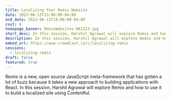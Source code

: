 ```yaml
---
title: Localizing Your Remix Website
date: 2023-06-13T13:00:00-04:00
end_date: 2023-06-13T14:00:00-04:00
cost: 0
homepage_banner: RemixWebsites-061323.jpg
short_desc: In this session, Harshil Agrawal will explore Remix and how to use it to build a localized site using Contentful.
description: In this session, Harshil Agrawal will explore Remix and how to use it to build a localized site using Contentful.
embed_url: https://www.crowdcast.io/c/localizing-remix
sessions:
  - localizing-remix
draft: false
featured: true
---
```


Remix is a new, open source JavaScript meta-framework that has gotten a lot of buzz because it takes a new approach to building applications with React. In this session, Harshil Agrawal will explore Remix and how to use it to build a localized site using Contentful.